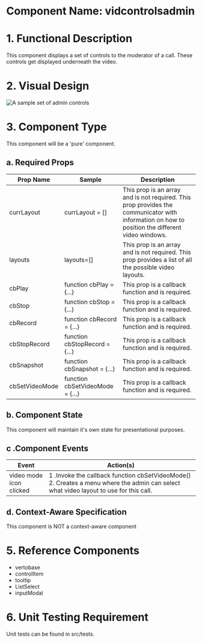 # Component Name:  vidcontrolsadmin  #

# 1. Functional Description #

This component displays a set of controls to the moderator of a call. These controls get displayed underneath the video.

# 2. Visual Design #  

![A sample set of admin controls](https://raw.githubusercontent.com/star2star/react-verto-communicator/master/documents/img/admin-img%202.png)

# 3. Component Type #

This component will be a 'pure' component.

## a. Required Props ##


| Prop Name | Sample | Description |
| ------------ | ------------- | ------------- |
| currLayout | currLayout = [] | This prop is an array and is not required. This prop provides the communicator with information on how to position the different video windows. |
| layouts | layouts=[] | This prop is an array and is not required. This prop provides a list of all the possible video layouts. |
| cbPlay | function cbPlay = {...} | This prop is a callback function and is required. |
| cbStop |  function cbStop = {...} | This prop is a callback function and is required. |
| cbRecord | function cbRecord = {...} | This prop is a callback function and is required. |
| cbStopRecord | function cbStopRecord = {...} | This prop is a callback function and is required. |
| cbSnapshot | function cbSnapshot = {...} | This prop is a callback function and is required. |
| cbSetVideoMode | function cbSetVideoMode = {...} | This prop is a callback function and is required. |




## b. Component State ##

This component will maintain it's own state for presentational purposes.

## c .Component Events ##

| Event | Action(s) |
| ------------ | ------------- |
| video mode icon clicked | 1 .Invoke the callback function cbSetVideoMode() 2. Creates a menu where the admin can select what video layout to use for this call. |

## d. Context-Aware Specification ##

This component is NOT a context-aware component

# 5. Reference Components #

- vertobase
- controlItem
- tooltip
- ListSelect
- inputModal

# 6. Unit Testing Requirement #

Unit tests can be found in src/tests.
